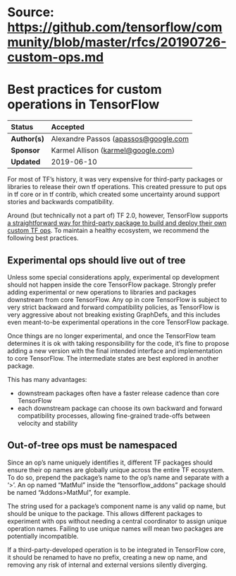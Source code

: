 # Source: https://github.com/tensorflow/community/blob/master/rfcs/20190726-custom-ops.md

# Best practices for custom operations in TensorFlow

| Status        | Accepted                                          |
:-------------- |:---------------------------------------------------- |
| **Author(s)** | Alexandre Passos (apassos@google.com |
| **Sponsor** | Karmel Allison (karmel@google.com) |
| **Updated**   | 2019-06-10                                           |

For most of TF’s history, it was very expensive for third-party packages or
libraries to release their own tf operations. This created pressure to put ops
in tf core or in tf contrib, which created some uncertainty around support
stories and backwards compatibility.

Around (but technically not a part of) TF 2.0, however, TensorFlow supports [a
straightforward way for third-party package to build and deploy their own custom
TF ops](https://github.com/tensorflow/custom-op/blob/master/README.md). To
maintain a healthy ecosystem, we recommend the following best practices.

## Experimental ops should live out of tree

Unless some special considerations apply, experimental op development should not
happen inside the core TensorFlow package. Strongly prefer adding experimental
or new operations to libraries and packages downstream from core TensorFlow. Any
op in core TensorFlow is subject to very strict backward and forward
compatibility policies, as TensorFlow is very aggressive about not breaking
existing GraphDefs, and this includes even meant-to-be experimental operations
in the core TensorFlow package.

Once things are no longer experimental, and once the TensorFlow team determines
it is ok with taking responsibility for the code, it’s fine to propose adding a
new version with the final intended interface and implementation to core
TensorFlow. The intermediate states are best explored in another package.

This has many advantages:
 - downstream packages often have a faster release cadence than core TensorFlow
 - each downstream package can choose its own backward and forward compatibility
   processes, allowing fine-grained trade-offs between velocity and stability

## Out-of-tree ops must be namespaced

Since an op’s name uniquely identifies it, different TF packages should ensure
their op names are globally unique across the entire TF ecosystem. To do so,
prepend the package’s name to the op’s name and separate with a ‘>’. An op named
“MatMul” inside the “tensorflow_addons” package should be named “Addons>MatMul”,
for example.

The string used for a package’s component name is any valid op name, but should
be unique to the package. This allows different packages to experiment with ops
without needing a central coordinator to assign unique operation names. Failing
to use unique names will mean two packages are potentially incompatible.

If a third-party-developed operation is to be integrated in TensorFlow core, it
should be renamed to have no prefix, creating a new op name, and removing any
risk of internal and external versions silently diverging.


